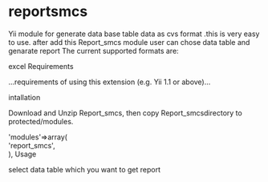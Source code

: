 # reportsmcs

Yii module for generate data base table data as cvs format .this is very easy to use. after add this Report_smcs module user can chose data table and genarate report
The current supported formats are:

excel
Requirements 

...requirements of using this extension (e.g. Yii 1.1 or above)...

intallation 

Download and Unzip Report_smcs, then copy Report_smcsdirectory to protected/modules.

'modules'=>array(       
            'report_smcs',      
    ),
Usage 

select data table which you want to get report
